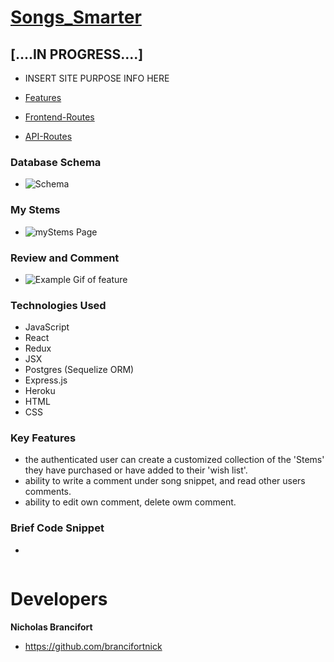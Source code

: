 # [Songs_Smarter](https://songs-smarter.herokuapp.com)


## [....IN PROGRESS....]
  * INSERT SITE PURPOSE INFO HERE

  * [Features](https://github.com/brancifortnick/Songs_Smarter/wiki/features)
  * [Frontend-Routes](https://github.com/brancifortnick/Songs_Smarter/wikiFrontend-Routes)
  * [API-Routes](https://github.com/brancifortnick/Songs_Smarter/wiki/API-Documentation)

### Database Schema
  * ![Schema](https://user-images.githubusercontent.com/65651149/122676891-f7179f80-d1ad-11eb-807a-db8d9171544a.jpg)

### My Stems
  * ![myStems Page]()

### Review and Comment
  *  ![Example Gif of feature]()

 ### Technologies Used
 * JavaScript
 * React
 * Redux
 * JSX
 * Postgres (Sequelize ORM)
 * Express.js
 * Heroku
 * HTML
 * CSS

 ### Key Features
   * the authenticated user can create a customized collection of the 'Stems' they have purchased or have added to their  'wish list'. 
   * ability to write a comment under song snippet, and read other users comments.
   * ability to edit own comment, delete owm comment.
  

 ### Brief Code Snippet
  * 
  ```javascript

  ```
# Developers

 **Nicholas Brancifort**
 
  * https://github.com/brancifortnick


